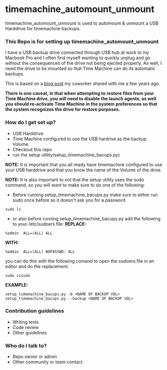 # timemachine_automount_unmount #

timemachine_automount_unmount is used to automount & unmount a USB Harddrive for timemachine backups.

### This Repo is for setting up timemachine_automount_unmount  ###

I have a USB backup drive connected through USB hub at work to my Macbook Pro and I often find myself wanting to quickly unplug and go without the consequences of the drive not being ejected properly. As well, I need the drive to be mounted so that Time Machine can do its automatic backups.

This is based on a [blog post](http://somethinginteractive.com/blog/2013/07/24/time-machine-auto-mountunmount-drive-os-x/) my coworker shared with me a few years ago.

**There is one caveat, in that when attempting to restore files from your Time Machine drive, you will need to disable the launch agents, as well you should re-activate Time Machine in the system preferences so that the system recognizes the drive for restore purposes.**


### How do I get set up? ###
* USB Harddrive
* Time Machine configured to use the USB hardrive as the backup Volume.
* Checkout this repo
* run the setup utility(setup_timemachine_bacups.py)

**NOTE:** It is important that you all ready have timemachine configured to use your USB harddrive and that you know the name of the Volume of the drive.

**NOTE:** It is also important to not that the setup utility uses the sudo command, so you will want to make sure to do one of the following:

* Before running setup_timemachine_bacups.py make sure to either run sudo once before so it doesn't ask you for a password
```
sudo ls

```

* or also before running setup_timemachine_bacups.py add the following to your /etc/sudoers file:
**REPLACE:**
```
%admin  ALL=(ALL) ALL
```
**WITH:**
```
%admin  ALL=(ALL) NOPASSWD: ALL
```

you can do this with the following comand to open the sudoers file in an editor and do the replacement.
```
sudo visudo
```

**EXAMPLE:**
```
setup_timemachine_bacups.py -b <NAME OF BACKUP VOL>
setup_timemachine_bacups.py --backup <NAME OF BACKUP VOL>
```

### Contribution guidelines ###

* Writing tests
* Code review
* Other guidelines

### Who do I talk to? ###

* Repo owner or admin
* Other community or team contact

